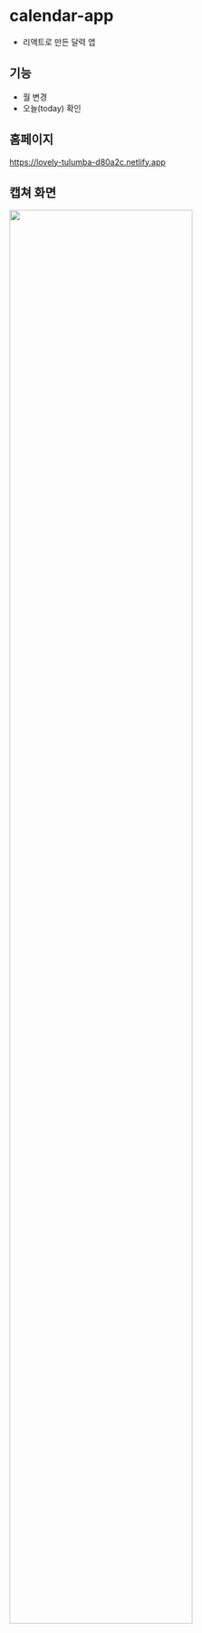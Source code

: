 # calendar-app
- 리액트로 만든 달력 앱
## 기능
- 월 변경
- 오늘(today) 확인
## 홈페이지
https://lovely-tulumba-d80a2c.netlify.app
## 캡쳐 화면
<img width="80%" src="https://github.com/YOUNGEUN100/calendar-app/assets/121986519/aaebe94f-5a28-4b1d-8a6d-8d3ca838929a"/>

